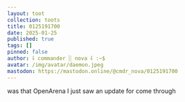 ```yaml
---
layout: toot
collection: toots
title: 0125191700
date: 2025-01-25
published: true
tags: []
pinned: false
author: ⸸ commander ░ nova ⸸ :~$
avatar: /img/avatar/daemon.jpeg
mastodon: https://mastodon.online/@cmdr_nova/0125191700
---
```


was that OpenArena I just saw an update for come through
